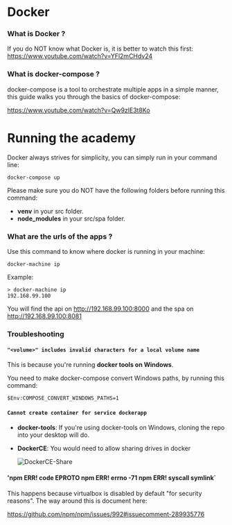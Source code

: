 # Docker
### What is Docker ?

If you do NOT know  what Docker is, it is better to watch this first: https://www.youtube.com/watch?v=YFl2mCHdv24

### What is docker-compose ?

docker-compose is a tool to orchestrate multiple apps in a simple manner, this guide walks you through the basics of docker-compose:

https://www.youtube.com/watch?v=Qw9zlE3t8Ko

# Running the academy

Docker always strives for simplicity, you can simply run in your command line:

```
docker-compose up
```

Please make sure you do NOT have the following folders before running this command:
* **venv** in your src folder.
* **node_modules** in your src/spa folder.

### What are the urls of the apps ?

Use this command to know where docker is running in your machine:

```
docker-machine ip
```

Example:

```
> docker-machine ip
192.168.99.100
```
You will find the api on http://192.168.99.100:8000 and the spa on http://192.168.99.100:8081

### Troubleshooting

  #### `"<volume>" includes invalid characters for a local volume name`
  This is because you're running **docker tools on Windows**.
   
  You need to make docker-compose convert Windows paths, by running this command:
  ```
  $Env:COMPOSE_CONVERT_WINDOWS_PATHS=1
  ```
  
  #### `Cannot create container for service dockerapp`
    
  * **docker-tools**:
    If you're using docker-tools on Windows, cloning the repo into your desktop will do.

  * **DockerCE**:
    You would need to allow sharing drives in docker

    ![DockerCE-Share](https://cdn-enterprise.discourse.org/docker/uploads/default/original/2X/a/afd0f40b9df5ad7442ab9211e43339db0a610f8a.png)

  #### 'npm ERR! code EPROTO npm ERR! errno -71 npm ERR! syscall symlink`
  This happens because virtualbox is disabled by default "for security reasons". The way around this is document here:

  https://github.com/npm/npm/issues/992#issuecomment-289935776